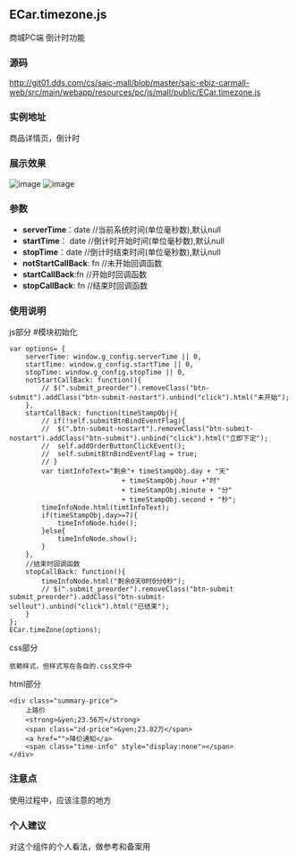 ##  ECar.timezone.js
商城PC端 倒计时功能

### 源码
http://git01.dds.com/cs/saic-mall/blob/master/saic-ebiz-carmall-web/src/main/webapp/resources/pc/js/mall/public/ECar.timezone.js

### 实例地址
商品详情页，倒计时


### 展示效果

![image](D:\整车商城\carmall组件整理_0307\ECar.easyDialog.jpg)
![image](D:\03.Work\05.Manage\整车前端代码整理\d02.jpg)


### 参数
- **serverTime**：date							//当前系统时间(单位毫秒数),默认null
- **startTime**： date					      //倒计时开始时间(单位毫秒数),默认null
- **stopTime**：date						//倒计时结束时间(单位毫秒数),默认null
- **notStartCallBack**: fn				   //未开始回调函数
- **startCallBack**:fn				   		//开始时回调函数
- **stopCallBack**: fn					//结束时回调函数

### 使用说明
js部分 #模块初始化	
   
	var options= {
	    serverTime: window.g_config.serverTime || 0,
	    startTime: window.g_config.startTime || 0,
	    stopTime: window.g_config.stopTime || 0,
	    notStartCallBack: function(){
	    	// $(".submit_preorder").removeClass("btn-submit").addClass("btn-submit-nostart").unbind("click").html("未开始");
	    },
	    startCallBack: function(timeStampObj){
	    	// if(!self.submitBtnBindEventFlag){
	    	// 	$(".btn-submit-nostart").removeClass("btn-submit-nostart").addClass("btn-submit").unbind("click").html("立即下定");
		    // 	self.addOrderButtonClickEvent();
		    // 	self.submitBtnBindEventFlag = true;
	    	// }	    	
	    	var timtInfoText="剩余"+ timeStampObj.day + "天"
	    						+ timeStampObj.hour +"时"
	    						+ timeStampObj.minute + "分"
	    						+ timeStampObj.second + "秒";
	    	timeInfoNode.html(timtInfoText);
	    	if(timeStampObj.day>=7){			    		
		    	timeInfoNode.hide();
	    	}else{
		    	timeInfoNode.show();
	    	}
	    },
	    //结束时回调函数
	    stopCallBack: function(){
	    	timeInfoNode.html("剩余0天0时0分0秒");
	    	// $(".submit_preorder").removeClass("btn-submit submit_preorder").addClass("btn-submit-sellout").unbind("click").html("已结束");
	    }
	};
	ECar.timeZone(options);

css部分
    
    依赖样式，但样式写在各自的.css文件中

html部分

    <div class="summary-price">
		上路价
		<strong>&yen;23.56万</strong>
		<span class="zd-price">&yen;23.82万</span>
		<a href="">降价通知</a>
		<span class="time-info" style="display:none"></span>
	</div>

### 注意点
使用过程中，应该注意的地方

### 个人建议
对这个组件的个人看法，做参考和备案用